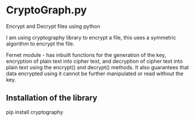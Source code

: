 # CryptoGraph.py

Encrypt and Decrypt files using python

I am using cryptography library to encrypt a file, this uses a symmetric algorithm to encrypt the file.

Fernet module - has inbuilt functions for the generation of the key, encryption of plain text into cipher text, and decryption of cipher text into plain text using the encrypt() and decrypt() methods.
It also guarantees that data encrypted using it cannot be further manipulated or read without the key.

## Installation of the library

pip install cryptography
